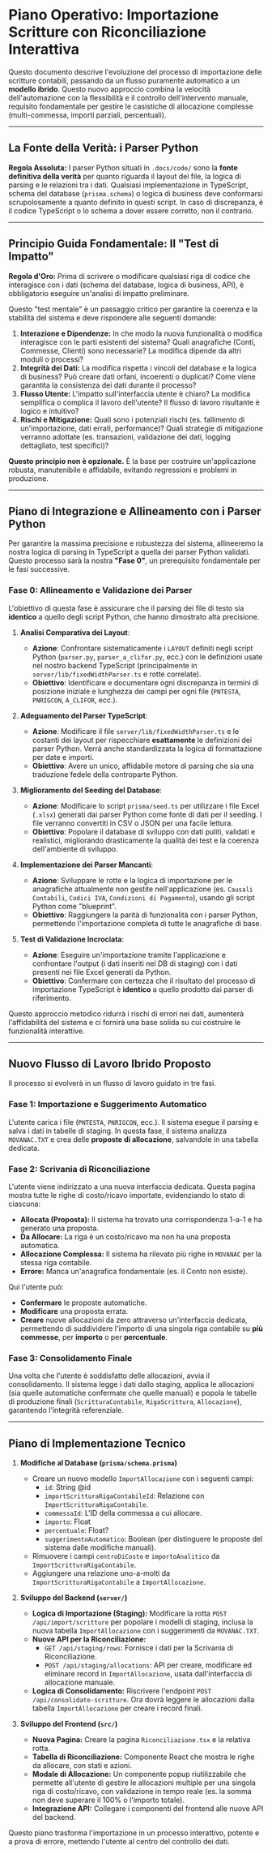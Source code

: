 # Piano Operativo: Importazione Scritture con Riconciliazione Interattiva

Questo documento descrive l'evoluzione del processo di importazione delle scritture contabili, passando da un flusso puramente automatico a un **modello ibrido**. Questo nuovo approccio combina la velocità dell'automazione con la flessibilità e il controllo dell'intervento manuale, requisito fondamentale per gestire le casistiche di allocazione complesse (multi-commessa, importi parziali, percentuali).

---

## La Fonte della Verità: i Parser Python

**Regola Assoluta:** I parser Python situati in `.docs/code/` sono la **fonte definitiva della verità** per quanto riguarda il layout dei file, la logica di parsing e le relazioni tra i dati. Qualsiasi implementazione in TypeScript, schema del database (`prisma.schema`) o logica di business deve conformarsi scrupolosamente a quanto definito in questi script. In caso di discrepanza, è il codice TypeScript o lo schema a dover essere corretto, non il contrario.

---

## Principio Guida Fondamentale: Il "Test di Impatto"

**Regola d'Oro:** Prima di scrivere o modificare qualsiasi riga di codice che interagisce con i dati (schema del database, logica di business, API), è obbligatorio eseguire un'analisi di impatto preliminare.

Questo "test mentale" è un passaggio critico per garantire la coerenza e la stabilità del sistema e deve rispondere alle seguenti domande:

1.  **Interazione e Dipendenze:** In che modo la nuova funzionalità o modifica interagisce con le parti esistenti del sistema? Quali anagrafiche (Conti, Commesse, Clienti) sono necessarie? La modifica dipende da altri moduli o processi?
2.  **Integrità dei Dati:** La modifica rispetta i vincoli del database e la logica di business? Può creare dati orfani, incoerenti o duplicati? Come viene garantita la consistenza dei dati durante il processo?
3.  **Flusso Utente:** L'impatto sull'interfaccia utente è chiaro? La modifica semplifica o complica il lavoro dell'utente? Il flusso di lavoro risultante è logico e intuitivo?
4.  **Rischi e Mitigazione:** Quali sono i potenziali rischi (es. fallimento di un'importazione, dati errati, performance)? Quali strategie di mitigazione verranno adottate (es. transazioni, validazione dei dati, logging dettagliato, test specifici)?

**Questo principio non è opzionale.** È la base per costruire un'applicazione robusta, manutenibile e affidabile, evitando regressioni e problemi in produzione.

---

## Piano di Integrazione e Allineamento con i Parser Python

Per garantire la massima precisione e robustezza del sistema, allineeremo la nostra logica di parsing in TypeScript a quella dei parser Python validati. Questo processo sarà la nostra **"Fase 0"**, un prerequisito fondamentale per le fasi successive.

### Fase 0: Allineamento e Validazione dei Parser

L'obiettivo di questa fase è assicurare che il parsing dei file di testo sia **identico** a quello degli script Python, che hanno dimostrato alta precisione.

1.  **Analisi Comparativa dei Layout**:
    -   **Azione**: Confrontare sistematicamente i `LAYOUT` definiti negli script Python (`parser.py`, `parser_a_clifor.py`, ecc.) con le definizioni usate nel nostro backend TypeScript (principalmente in `server/lib/fixedWidthParser.ts` e rotte correlate).
    -   **Obiettivo**: Identificare e documentare ogni discrepanza in termini di posizione iniziale e lunghezza dei campi per ogni file (`PNTESTA`, `PNRIGCON`, `A_CLIFOR`, ecc.).

2.  **Adeguamento del Parser TypeScript**:
    -   **Azione**: Modificare il file `server/lib/fixedWidthParser.ts` e le costanti dei layout per rispecchiare **esattamente** le definizioni dei parser Python. Verrà anche standardizzata la logica di formattazione per date e importi.
    -   **Obiettivo**: Avere un unico, affidabile motore di parsing che sia una traduzione fedele della controparte Python.

3.  **Miglioramento del Seeding del Database**:
    -   **Azione**: Modificare lo script `prisma/seed.ts` per utilizzare i file Excel (`.xlsx`) generati dai parser Python come fonte di dati per il seeding. I file verranno convertiti in CSV o JSON per una facile lettura.
    -   **Obiettivo**: Popolare il database di sviluppo con dati puliti, validati e realistici, migliorando drasticamente la qualità dei test e la coerenza dell'ambiente di sviluppo.

4.  **Implementazione dei Parser Mancanti**:
    -   **Azione**: Sviluppare le rotte e la logica di importazione per le anagrafiche attualmente non gestite nell'applicazione (es. `Causali Contabili`, `Codici IVA`, `Condizioni di Pagamento`), usando gli script Python come "blueprint".
    -   **Obiettivo**: Raggiungere la parità di funzionalità con i parser Python, permettendo l'importazione completa di tutte le anagrafiche di base.

5.  **Test di Validazione Incrociata**:
    -   **Azione**: Eseguire un'importazione tramite l'applicazione e confrontare l'output (i dati inseriti nel DB di staging) con i dati presenti nei file Excel generati da Python.
    -   **Obiettivo**: Confermare con certezza che il risultato del processo di importazione TypeScript è **identico** a quello prodotto dai parser di riferimento.

Questo approccio metodico ridurrà i rischi di errori nei dati, aumenterà l'affidabilità del sistema e ci fornirà una base solida su cui costruire le funzionalità interattive.

---

## Nuovo Flusso di Lavoro Ibrido Proposto

Il processo si evolverà in un flusso di lavoro guidato in tre fasi.

### Fase 1: Importazione e Suggerimento Automatico
L'utente carica i file (`PNTESTA`, `PNRIGCON`, ecc.). Il sistema esegue il parsing e salva i dati in tabelle di staging. In questa fase, il sistema analizza `MOVANAC.TXT` e crea delle **proposte di allocazione**, salvandole in una tabella dedicata.

### Fase 2: Scrivania di Riconciliazione
L'utente viene indirizzato a una nuova interfaccia dedicata. Questa pagina mostra tutte le righe di costo/ricavo importate, evidenziando lo stato di ciascuna:
- **Allocata (Proposta):** Il sistema ha trovato una corrispondenza 1-a-1 e ha generato una proposta.
- **Da Allocare:** La riga è un costo/ricavo ma non ha una proposta automatica.
- **Allocazione Complessa:** Il sistema ha rilevato più righe in `MOVANAC` per la stessa riga contabile.
- **Errore:** Manca un'anagrafica fondamentale (es. il Conto non esiste).

Qui l'utente può:
- **Confermare** le proposte automatiche.
- **Modificare** una proposta errata.
- **Creare** nuove allocazioni da zero attraverso un'interfaccia dedicata, permettendo di suddividere l'importo di una singola riga contabile su **più commesse**, per **importo** o per **percentuale**.

### Fase 3: Consolidamento Finale
Una volta che l'utente è soddisfatto delle allocazioni, avvia il consolidamento. Il sistema legge i dati dallo staging, applica le allocazioni (sia quelle automatiche confermate che quelle manuali) e popola le tabelle di produzione finali (`ScritturaContabile`, `RigaScrittura`, `Allocazione`), garantendo l'integrità referenziale.

---

## Piano di Implementazione Tecnico

1.  **Modifiche al Database (`prisma/schema.prisma`)**
    -   Creare un nuovo modello `ImportAllocazione` con i seguenti campi:
        -   `id`: String @id
        -   `importScritturaRigaContabileId`: Relazione con `ImportScritturaRigaContabile`.
        -   `commessaId`: L'ID della commessa a cui allocare.
        -   `importo`: Float
        -   `percentuale`: Float?
        -   `suggerimentoAutomatico`: Boolean (per distinguere le proposte del sistema dalle modifiche manuali).
    -   Rimuovere i campi `centroDiCosto` e `importoAnalitico` da `ImportScritturaRigaContabile`.
    -   Aggiungere una relazione uno-a-molti da `ImportScritturaRigaContabile` a `ImportAllocazione`.

2.  **Sviluppo del Backend (`server/`)**
    -   **Logica di Importazione (Staging):** Modificare la rotta `POST /api/import/scritture` per popolare i modelli di staging, inclusa la nuova tabella `ImportAllocazione` con i suggerimenti da `MOVANAC.TXT`.
    -   **Nuove API per la Riconciliazione:**
        -   `GET /api/staging/rows`: Fornisce i dati per la Scrivania di Riconciliazione.
        -   `POST /api/staging/allocations`: API per creare, modificare ed eliminare record in `ImportAllocazione`, usata dall'interfaccia di allocazione manuale.
    -   **Logica di Consolidamento:** Riscrivere l'endpoint `POST /api/consolidate-scritture`. Ora dovrà leggere le allocazioni dalla tabella `ImportAllocazione` per creare i record finali.

3.  **Sviluppo del Frontend (`src/`)**
    -   **Nuova Pagina:** Creare la pagina `Riconciliazione.tsx` e la relativa rotta.
    -   **Tabella di Riconciliazione:** Componente React che mostra le righe da allocare, con stati e azioni.
    -   **Modale di Allocazione:** Un componente popup riutilizzabile che permette all'utente di gestire le allocazioni multiple per una singola riga di costo/ricavo, con validazione in tempo reale (es. la somma non deve superare il 100% o l'importo totale).
    -   **Integrazione API:** Collegare i componenti del frontend alle nuove API del backend.

Questo piano trasforma l'importazione in un processo interattivo, potente e a prova di errore, mettendo l'utente al centro del controllo dei dati. 